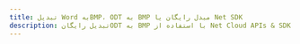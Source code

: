 ---title: تبدیل Word بهBMP، ODT به BMP مبدل رایگان یا Net SDKdescription: تبدیل رایگانODT به BMP با استفاده از Net Cloud APIs & SDK. همچنین اسناد Microsoft Word و OpenOffice را در Cloud ایجاد، ویرایش و رندر کنید.---